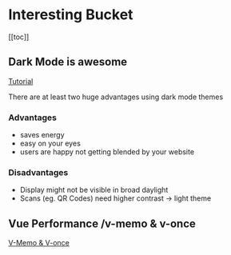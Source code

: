 # Interesting Bucket
[[toc]]


## Dark Mode is awesome
[Tutorial](/tutorials/dark-mode.md)

There are at least two huge advantages using dark mode themes

### Advantages
- saves energy 
- easy on your eyes
- users are happy not getting blended by your website

### Disadvantages
- Display might not be visible in broad daylight
- Scans (eg. QR Codes) need higher contrast -> light theme 
 

## Vue Performance /v-memo & v-once
[V-Memo & V-once](../interesting/vue-optimization.md)